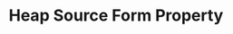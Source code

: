 ---
# -------------------------- #
#        CONTENT TYPE        #
# -------------------------- #

product-type: "connect"
content-type: "api-form"
form-type: "source"
key: "source-form-properties-heap-object"


# -------------------------- #
#        OBJECT INFO         #
# -------------------------- #

title: "Heap Source Form Property"
api-type: "platform.heap"
display-name: "Heap"

source-type: "saas"
docs-name: "heap"

## This is used to fill in the description that displays in the source form property rollup and under the object itself.

property-description: "data dumps in Amazon S3 buckets"

## Full copy is: "Heap connections read data from [data dumps in Amazon S3 buckets] and correspond to source type: platform.heap."

# -------------------------- #
#      OBJECT ATTRIBUTES     #
# -------------------------- #

uses-start-date: true

object-attributes:
  - name: "account_id"
    type: "string"
    required: true
    description: |
      Your Amazon Web Services account ID. Refer to the [Heap documentation]({{ doc-link | append: "#retrieve-aws-account-id" }}) for instructions on retrieving this info.
    value: "123456789123"

  - name: "external_id"
    type: "string"
    required: true
    description: |
      The external ID associated with the Amazon Web Services (AWS) Identity Access Management (IAM) role used by Stitch. In AWS, external IDs are used to increase role security when granting access to accounts that you don't own or have administrative access to. Stitch will provide this ID when accessing {{ form-property.display-name }}.

      This value can be anything, but it must be the same as the external ID provided in the AWS console when creating the Stitch IAM role. Refer to the [{{ form-property.display-name }} documentation]({{ doc-link | append: "#create-stitch-iam-role" }}) for more info.
    value: "stitch_connection_12345"

  - name: "role_name"
    type: "string"
    required: true
    description: |
      The name of the AWS IAM role Stitch should assume when extracting data from Amazon S3. This role will have the permissions in the IAM policy associated with the role.

      This value can be anything, but it must be the same as the role name provided in the AWS console when creating the Stitch IAM role.

      Refer to the [{{ form-property.display-name }} documentation]({{ doc-link | append: "#create-stitch-iam-role" }}){:target="new"} for more info.
    value: "stitch_heap_CNTl5Br9"

  - name: "bucket"
    type: "string"
    required: true
    description: |
      The name of the bucket Stitch should replicate {{ form-property.display-name }} data from. {{ form-property.display-name }} [requires that bucket names](https://docs.heapanalytics.com/docs/heap-sql-retroactive-s3-specification#section-data-delivery){:target="new"} be prefixed with `heap-rs3-`. 
    value: "heap-rs3-<BUCKET_NAME>"
---